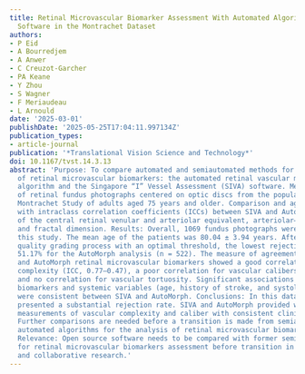 ```yaml
---
title: Retinal Microvascular Biomarker Assessment With Automated Algorithm and Semiautomated
  Software in the Montrachet Dataset
authors:
- P Eid
- A Bourredjem
- A Anwer
- C Creuzot-Garcher
- PA Keane
- Y Zhou
- S Wagner
- F Meriaudeau
- L Arnould
date: '2025-03-01'
publishDate: '2025-05-25T17:04:11.997134Z'
publication_types:
- article-journal
publication: '*Translational Vision Science and Technology*'
doi: 10.1167/tvst.14.3.13
abstract: 'Purpose: To compare automated and semiautomated methods for the measurement
  of retinal microvascular biomarkers: the automated retinal vascular morphology (AutoMorph)
  algorithm and the Singapore “I” Vessel Assessment (SIVA) software. Methods: Analysis
  of retinal fundus photographs centered on optic discs from the population-based
  Montrachet Study of adults aged 75 years and older. Comparison and agreement evaluation
  with intraclass correlation coefficients (ICCs) between SIVA and AutoMorph measures
  of the central retinal venular and arteriolar equivalent, arteriolar–venular ratio,
  and fractal dimension. Results: Overall, 1069 fundus photographs were included in
  this study. The mean age of the patients was 80.04 ± 3.94 years. After the image
  quality grading process with an optimal threshold, the lowest rejection rate was
  51.17% for the AutoMorph analysis (n = 522). The measure of agreement between SIVA
  and AutoMorph retinal microvascular biomarkers showed a good correlation for vascular
  complexity (ICC, 0.77–0.47), a poor correlation for vascular calibers (ICC, 0.36–0.23),
  and no correlation for vascular tortuosity. Significant associations between retinal
  biomarkers and systemic variables (age, history of stroke, and systolic blood pressure)
  were consistent between SIVA and AutoMorph. Conclusions: In this dataset, AutoMorph
  presented a substantial rejection rate. SIVA and AutoMorph provided well-correlated
  measurements of vascular complexity and caliber with consistent clinical associations.
  Further comparisons are needed before a transition is made from semiautomated to
  automated algorithms for the analysis of retinal microvascular biomarkers. Translational
  Relevance: Open source software needs to be compared with former semiautomated software
  for retinal microvascular biomarkers assessment before transition in daily clinic
  and collaborative research.'
---
```

